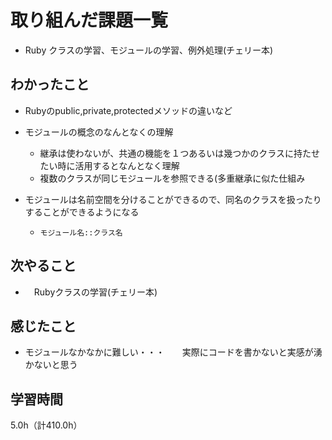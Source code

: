 # 取り組んだ課題一覧
- Ruby クラスの学習、モジュールの学習、例外処理(チェリー本)

## わかったこと
- Rubyのpublic,private,protectedメソッドの違いなど

- モジュールの概念のなんとなくの理解
  - 継承は使わないが、共通の機能を１つあるいは幾つかのクラスに持たせたい時に活用するとなんとなく理解
  - 複数のクラスが同じモジュールを参照できる(多重継承に似た仕組み
- モジュールは名前空間を分けることができるので、同名のクラスを扱ったりすることができるようになる
  - `モジュール名::クラス名`
  
## 次やること
- 　Rubyクラスの学習(チェリー本)　

## 感じたこと
- モジュールなかなかに難しい・・・　　実際にコードを書かないと実感が湧かないと思う
  
## 学習時間
5.0h（計410.0h）
